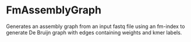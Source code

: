 # FmAssemblyGraph
Generates an assembly graph from an input fastq file using an fm-index to generate De Bruijn graph with edges containing weights and kmer labels.